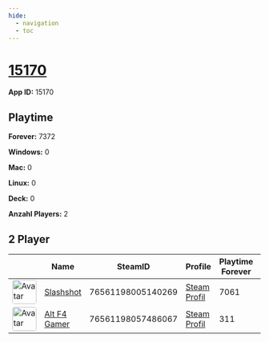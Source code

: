 ```yaml
---
hide:
  - navigation
  - toc
---
```

# <a href="https://steamdb.info/app/15170">15170</a>

**App ID:** 15170

## Playtime

**Forever:** 7372

**Windows:** 0

**Mac:** 0

**Linux:** 0

**Deck:** 0

**Anzahl Players:** 2
## 2 Player

<table id="charts-table" class="display" style="width:100%">
            <thead>
                <tr>
                    <th></th>
                    <th>Name</th>
                    <th>SteamID</th>
                    <th>Profile</th>
                    <th>Playtime Forever</th>
                    <th>Windows</th>
                    <th>Mac</th>
                    <th>Linux</th>
                    <th>Deck</th>
                    <th>Last Played</th>
                    <th>Playtime 2 Weeks</th>
                </tr>
            </thead>
            <tbody>
        <tr>
<td><a href="https://steamcommunity.com/id/Slashshot93/" target="_blank"><img src="https://avatars.steamstatic.com/dcd2136652dc32498f221d8262950cef8c08e38a_full.jpg" alt="Avatar" style="width:48px;height:48px;border-radius:4px;"></a></td><td><a href="/player/76561198005140269">Slashshot</a></td><td>76561198005140269</td><td><a href="https://steamcommunity.com/id/Slashshot93/" target="_blank">Steam Profil</a></td><td>7061</td><td>0</td><td>0</td><td>0</td><td>0</td><td>0</td></tr>
<tr>
<td><a href="https://steamcommunity.com/id/ALT_F4_Gamer/" target="_blank"><img src="https://avatars.steamstatic.com/6ffd461a8b28bac7bb43f4eb20f209809f654ea8_full.jpg" alt="Avatar" style="width:48px;height:48px;border-radius:4px;"></a></td><td><a href="/player/76561198057486067">Alt F4 Gamer</a></td><td>76561198057486067</td><td><a href="https://steamcommunity.com/id/ALT_F4_Gamer/" target="_blank">Steam Profil</a></td><td>311</td><td>0</td><td>0</td><td>0</td><td>0</td><td>0</td></tr>
</tbody>
</table>
